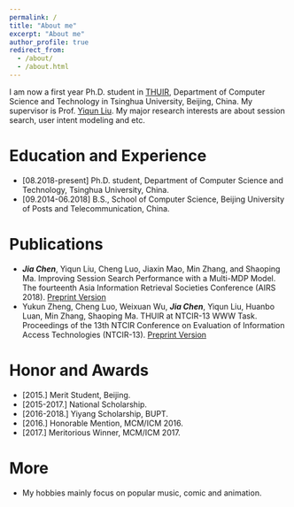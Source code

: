 ```yaml
---
permalink: /
title: "About me"
excerpt: "About me"
author_profile: true
redirect_from: 
  - /about/
  - /about.html
---
```


I am now a first year Ph.D. student in [THUIR](http://www.thuir.cn/), Department of Computer Science and Technology in Tsinghua University, Beijing, China. My supervisor is Prof. [Yiqun Liu](http://www.thuir.cn/group/~YQLiu/). My major research interests are about session search, user intent modeling and etc.

Education and Experience
======
* [08.2018-present] Ph.D. student, Department of Computer Science and Technology, Tsinghua University, China.
* [09.2014-06.2018] B.S., School of Computer Science, Beijing University of Posts and Telecommunication, China.

Publications
======
* ***Jia Chen***, Yiqun Liu, Cheng Luo, Jiaxin Mao, Min Zhang, and Shaoping Ma. Improving Session Search Performance with a Multi-MDP Model. The fourteenth Asia Information Retrieval Societies Conference (AIRS 2018). [Preprint Version](https://xuanyuan14.github.io/files/JiaChen-AIRS2018.pdf)
* Yukun Zheng, Cheng Luo, Weixuan Wu, ***Jia Chen***, Yiqun Liu, Huanbo Luan, Min Zhang, Shaoping Ma. THUIR at NTCIR-13 WWW Task. Proceedings of the 13th NTCIR Conference on Evaluation of Information Access Technologies (NTCIR-13). [Preprint Version](https://xuanyuan14.github.io/files/NTCIR-13_paper_28.pdf)

Honor and Awards
======
* [2015.] Merit Student, Beijing.
* [2015-2017.] National Scholarship.
* [2016-2018.] Yiyang Scholarship, BUPT.
* [2016.] Honorable Mention, MCM/ICM 2016.
* [2017.] Meritorious Winner, MCM/ICM 2017.

More
======
* My hobbies mainly focus on popular music, comic and animation.
